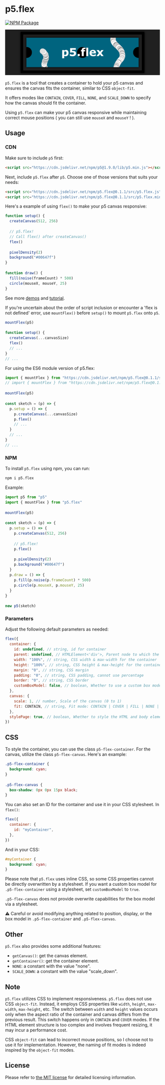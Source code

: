 # p5.flex

[![NPM Package][npm]][npm-url]

[![p5.flex preview][preview]][preview-url]

`p5.flex` is a tool that creates a container to hold your p5 canvas and ensures the canvas fits the container, similar to CSS `object-fit`.

It offers modes like `CONTAIN`, `COVER`, `FILL`, `NONE`, and `SCALE_DOWN` to specify how the canvas should fit the container.

Using `p5.flex` can make your p5 canvas responsive while maintaining correct mouse positions ( you can still use `mouseX` and `mouseY` ! ).

## Usage

### CDN

Make sure to include `p5` first:

```html
<script src="https://cdn.jsdelivr.net/npm/p5@1.9.0/lib/p5.min.js"></script>
```

Next, include `p5.flex` after `p5`. Choose one of those versions that suits your needs:

```html
<script src="https://cdn.jsdelivr.net/npm/p5.flex@0.1.1/src/p5.flex.js"></script>
<script src="https://cdn.jsdelivr.net/npm/p5.flex@0.1.1/src/p5.flex.min.js"></script>
```

Here's a example of using `flex()` to make your p5 canvas responsive:

```js
function setup() {
  createCanvas(512, 256)

  // p5.flex!
  // Call flex() after createCanvas()
  flex()

  pixelDensity(2)
  background("#00647f")
}

function draw() {
  fill(noise(frameCount) * 500)
  circle(mouseX, mouseY, 25)
}
```

See more [demos](https://github.com/ZRNOF/p5.flex/tree/main/demo) and [tutorial](https://openprocessing.org/sketch/2098443).

If you're uncertain about the order of script inclusion or encounter a 'flex is not defined' error, use `mountFlex()` before `setup()` to mount `p5.flex` onto `p5`.

```js
mountFlex(p5)

function setup() {
  createCanvas(...canvasSize)
  flex()
  // ...
}
// ...
```

For using the ES6 module version of p5.flex:

```js
import { mountFlex } from "https://cdn.jsdelivr.net/npm/p5.flex@0.1.1/src/p5.flex.mjs"
// import { mountFlex } from "https://cdn.jsdelivr.net/npm/p5.flex@0.1.1/src/p5.flex.min.mjs" /* minify */

mountFlex(p5)

const sketch = (p) => {
  p.setup = () => {
    p.createCanvas(...canvasSize)
    p.flex()
    // ...
  }
  // ...
}
// ...
```

### NPM

To install `p5.flex` using npm, you can run:

```bash
npm i p5.flex
```

Example:

```js
import p5 from "p5"
import { mountFlex } from "p5.flex"

mountFlex(p5)

const sketch = (p) => {
  p.setup = () => {
    p.createCanvas(512, 256)
    
    // p5.flex!
    p.flex()

    p.pixelDensity(2)
    p.background("#00647f")
  }
  p.draw = () => {
    p.fill(p.noise(p.frameCount) * 500)
    p.circle(p.mouseX, p.mouseY, 25)
  }
}

new p5(sketch)
```

### Parameters

Adjust the following default parameters as needed:

```js
flex({
  container: {
    id: undefined, // string, id for container
    parent: undefined, // HTMLElement<'div'>, Parent node to which the container will be mounted
    width: "100%", // string, CSS width & max-width for the container
    height: "100%", // string, CSS height & max-height for the container
    margin: "0", // string, CSS margin
    padding: "0", // string, CSS padding, cannot use percentage
    border: "0", // string, CSS border
    customBoxModel: false, // boolean, Whether to use a custom box model
  },
  canvas: {
    scale: 1, // number, Scale of the canvas (0 to 1)
    fit: CONTAIN, // string, Fit mode: CONTAIN | COVER | FILL | NONE | SCALE_DOWN
  },
  stylePage: true, // boolean, Whether to style the HTML and body elements
})
```

## CSS

To style the container, you can use the class `p5-flex-container`. For the canvas, utilize the class `p5-flex-canvas`. Here's an example:

```css
.p5-flex-container {
  background: cyan;
}

.p5-flex-canvas {
  box-shadow: 0px 0px 15px black;
}
```

You can also set an ID for the container and use it in your CSS stylesheet. In `flex()`:

```js
flex({
  container: {
    id: "myContainer",
  },
})
```

And in your CSS:

```css
#myContainer {
  background: cyan;
}
```

Please note that `p5.flex` uses inline CSS, so some CSS properties cannot be directly overwritten by a stylesheet.
If you want a custom box model for `.p5-flex-container` using a stylesheet, set `customBoxModel` to `true`.

`.p5-flex-canvas` does not provide overwrite capabilities for the box model via a stylesheet.

⚠️ Careful or avoid modifying anything related to position, display, or the box model in `.p5-flex-container` and `.p5-flex-canvas`.

## Other

`p5.flex` also provides some additional features:

- `getCanvas()`: get the canvas element.
- `getContainer()`: get the container element.
- `NONE`: a constant with the value "none".
- `SCALE_DOWN`: a constant with the value "scale_down".

## Note

`p5.flex` utilizes CSS to implement responsiveness. `p5.flex` does not use CSS `object-fit`. Instead, it employs CSS properties like `width`, `height`, `max-width`, `max-height`, etc. The switch between `width` and `height` values occurs only when the aspect ratio of the container and canvas differs from the previous result. This switch happens only in `CONTAIN` and `COVER` modes. If the HTML element structure is too complex and involves frequent resizing, it may incur a performance cost.

CSS `object-fit` can lead to incorrect mouse positions, so I choose not to use it for implementation. However, the naming of fit modes is indeed inspired by the `object-fit` modes.

## License

Please refer to [the MIT license](https://github.com/ZRNOF/p5.flex/blob/main/LICENSE) for detailed licensing information.


[npm]: https://img.shields.io/npm/v/p5.flex
[npm-url]: https://www.npmjs.com/package/p5.flex
[preview]: https://github.com/ZRNOF/p5.flex/blob/main/preview.png
[preview-url]: https://github.com/ZRNOF/p5.flex/tree/main#p5flex
